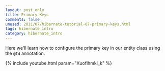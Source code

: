 ```yaml
---           
layout: post_only
title: Primary Keys
comments: false
unused: 2011/07/hibernate-tutorial-07-primary-keys.html
tags: hibernate intro
category: hibernate_intro
---
```


Here we'll learn how to configure the primary key in our entity class using the `@Id` annotation.

{% include youtube.html param="Xuofihmkl_k" %} 